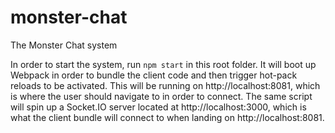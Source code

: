 # monster-chat
The Monster Chat system

In order to start the system, run `npm start` in this root folder. It will boot up Webpack in order to bundle the client code and then trigger hot-pack reloads to be activated. This will be running on http://localhost:8081, which is where the user should navigate to in order to connect. The same script will spin up a Socket.IO server located at http://localhost:3000, which is what the client bundle will connect to when landing on http://localhost:8081.
